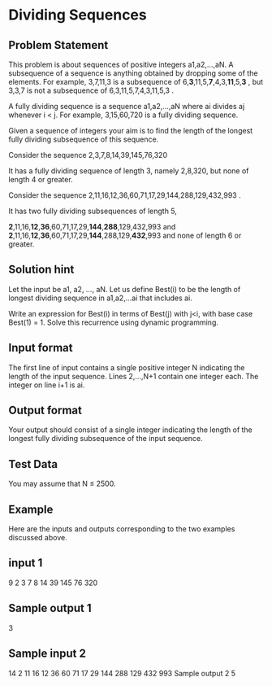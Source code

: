 # Dividing Sequences

## Problem Statement

This problem is about sequences of positive integers a1,a2,…,aN. A subsequence of a sequence is anything obtained by dropping some of the elements. For example, 3,7,11,3 is a subsequence of 6,**3**,11,5,**7**,4,3,**11**,5,**3** , but 3,3,7 is not a subsequence of 6,3,11,5,7,4,3,11,5,3 .

A fully dividing sequence is a sequence a1,a2,…,aN where ai divides aj whenever i < j. For example, 3,15,60,720 is a fully dividing sequence.

Given a sequence of integers your aim is to find the length of the longest fully dividing subsequence of this sequence.

Consider the sequence 2,3,7,8,14,39,145,76,320

It has a fully dividing sequence of length 3, namely 2,8,320, but none of length 4 or greater.

Consider the sequence 2,11,16,12,36,60,71,17,29,144,288,129,432,993 .

It has two fully dividing subsequences of length 5,

**2**,11,16,**12**,**36**,60,71,17,29,**144**,**288**,129,432,993 and
**2**,11,16,**12**,**36**,60,71,17,29,**144**,288,129,**432**,993
and none of length 6 or greater.

## Solution hint

Let the input be a1, a2, …, aN. Let us define Best(i) to be the length of longest dividing sequence in a1,a2,…ai that includes ai.

Write an expression for Best(i) in terms of Best(j) with j<i, with base case Best(1) = 1. Solve this recurrence using dynamic programming.

## Input format

The first line of input contains a single positive integer N indicating the length of the input sequence. Lines 2,…,N+1 contain one integer each. The integer on line i+1 is ai.

## Output format

Your output should consist of a single integer indicating the length of the longest fully dividing subsequence of the input sequence.

## Test Data

You may assume that N ≤ 2500.

## Example

Here are the inputs and outputs corresponding to the two examples discussed above.

## input 1

9
2
3
7
8
14
39
145
76
320

## Sample output 1

3

## Sample input 2

14
2
11
16
12
36
60
71
17
29
144
288
129
432
993
Sample output 2
5